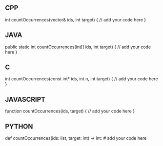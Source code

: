 ## CPP

int countOccurrences(vector<int>& ids, int target) {
    // add your code here
}

## JAVA

public static int countOccurrences(int[] ids, int target) {
    // add your code here
}

## C

int countOccurrences(const int* ids, int n, int target) {
    // add your code here
}

## JAVASCRIPT

function countOccurrences(ids, target) {
    // add your code here
}

## PYTHON

def countOccurrences(ids: list, target: int) -> int:
    # add your code here
